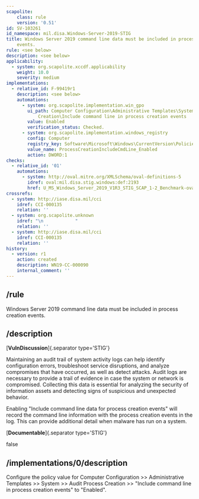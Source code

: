 ```yaml
---
scapolite:
    class: rule
    version: '0.51'
id: SV-103261
id_namespace: mil.disa.Windows-Server-2019-STIG
title: Windows Server 2019 command line data must be included in process creation
    events.
rule: <see below>
description: <see below>
applicability:
  - system: org.scapolite.xccdf.applicability
    weight: 10.0
    severity: medium
implementations:
  - relative_id: F-99419r1
    description: <see below>
    automations:
      - system: org.scapolite.implementation.win_gpo
        ui_path: Computer Configuration\Administrative Templates\System\Audit Process
            Creation\Include command line in process creation events
        value: Enabled
        verification_status: Checked.
      - system: org.scapolite.implementation.windows_registry
        config: Computer
        registry_key: Software\Microsoft\Windows\CurrentVersion\Policies\System\Audit
        value_name: ProcessCreationIncludeCmdLine_Enabled
        action: DWORD:1
checks:
  - relative_id: '01'
    automations:
      - system: http://oval.mitre.org/XMLSchema/oval-definitions-5
        idref: oval:mil.disa.stig.windows:def:2193
        href: U_MS_Windows_Server_2019_V1R3_STIG_SCAP_1-2_Benchmark-oval.xml
crossrefs:
  - system: http://iase.disa.mil/cci
    idref: CCI-000135
    relation: ''
  - system: org.scapolite.unknown
    idref: "\n            "
    relation: ''
  - system: http://iase.disa.mil/cci
    idref: CCI-000135
    relation: ''
history:
  - version: r1
    action: created
    description: WN19-CC-000090
    internal_comment: ''
---
```



## /rule

Windows Server 2019 command line data must be included in process creation events.

## /description

[**VulnDiscussion**]{.separator type='STIG'}

Maintaining an audit trail of system activity logs can help identify configuration errors, troubleshoot service disruptions, and analyze compromises that have occurred, as well as detect attacks. Audit logs are necessary to provide a trail of evidence in case the system or network is compromised. Collecting this data is essential for analyzing the security of information assets and detecting signs of suspicious and unexpected behavior.

Enabling "Include command line data for process creation events" will record the command line information with the process creation events in the log. This can provide additional detail when malware has run on a system.

[**Documentable**]{.separator type='STIG'}

false

## /implementations/0/description

Configure the policy value for Computer Configuration >> Administrative Templates >> System >> Audit Process Creation >> "Include command line in process creation events" to "Enabled".
